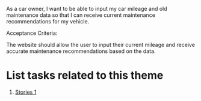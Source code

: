 As a car owner, I want to be able to input my car mileage and old maintenance data so that I can receive current maintenance recommendations for my vehicle.

Acceptance Criteria:

The website should allow the user to input their current mileage and receive accurate maintenance recommendations based on the data.

# List tasks related to this theme
1. [Stories 1](documentation/templates/theme/initiatives/epics/stories/tasks/task_template.md)
